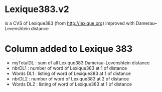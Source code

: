 # Lexique383.v2

is a CVS of Lexique383 (from http://lexique.org) improved with Damerau–Levenshtein distance


# Column added to Lexique 383

  * myTotalDL : sum of all Lexique383 Damerau–Levenshtein distance 
  * nbrDL1 : number of word of Lexique383 at 1 of distance 
  * Words DL1 : listing of word of Lexique383 at 1 of distance 
  * nbrDL2 : number of word of Lexique383 at 2 of distance 
  * Words DL2 : listing of word of Lexique383 at 1 of distance 
